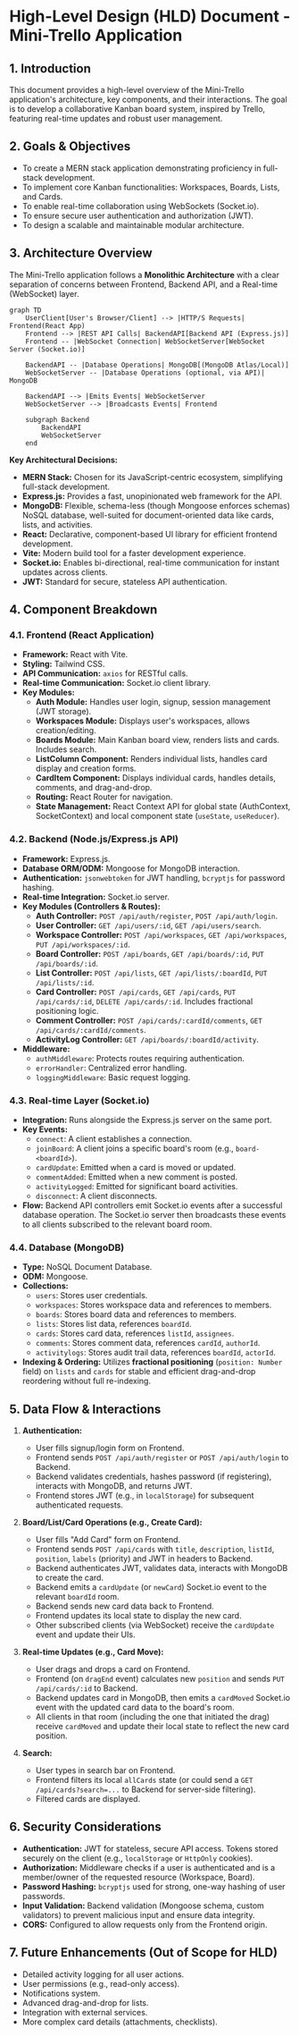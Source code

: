 # High-Level Design (HLD) Document - Mini-Trello Application

## 1. Introduction

This document provides a high-level overview of the Mini-Trello application's architecture, key components, and their interactions. The goal is to develop a collaborative Kanban board system, inspired by Trello, featuring real-time updates and robust user management.

## 2. Goals & Objectives

* To create a MERN stack application demonstrating proficiency in full-stack development.
* To implement core Kanban functionalities: Workspaces, Boards, Lists, and Cards.
* To enable real-time collaboration using WebSockets (Socket.io).
* To ensure secure user authentication and authorization (JWT).
* To design a scalable and maintainable modular architecture.

## 3. Architecture Overview

The Mini-Trello application follows a **Monolithic Architecture** with a clear separation of concerns between Frontend, Backend API, and a Real-time (WebSocket) layer.

```mermaid
graph TD
    UserClient[User's Browser/Client] --> |HTTP/S Requests| Frontend(React App)
    Frontend --> |REST API Calls| BackendAPI[Backend API (Express.js)]
    Frontend -- |WebSocket Connection| WebSocketServer[WebSocket Server (Socket.io)]

    BackendAPI -- |Database Operations| MongoDB[(MongoDB Atlas/Local)]
    WebSocketServer -- |Database Operations (optional, via API)| MongoDB

    BackendAPI --> |Emits Events| WebSocketServer
    WebSocketServer --> |Broadcasts Events| Frontend

    subgraph Backend
        BackendAPI
        WebSocketServer
    end
```

**Key Architectural Decisions:**

* **MERN Stack:** Chosen for its JavaScript-centric ecosystem, simplifying full-stack development.
* **Express.js:** Provides a fast, unopinionated web framework for the API.
* **MongoDB:** Flexible, schema-less (though Mongoose enforces schemas) NoSQL database, well-suited for document-oriented data like cards, lists, and activities.
* **React:** Declarative, component-based UI library for efficient frontend development.
* **Vite:** Modern build tool for a faster development experience.
* **Socket.io:** Enables bi-directional, real-time communication for instant updates across clients.
* **JWT:** Standard for secure, stateless API authentication.

## 4. Component Breakdown

### 4.1. Frontend (React Application)

* **Framework:** React with Vite.
* **Styling:** Tailwind CSS.
* **API Communication:** `axios` for RESTful calls.
* **Real-time Communication:** Socket.io client library.
* **Key Modules:**
    * **Auth Module:** Handles user login, signup, session management (JWT storage).
    * **Workspaces Module:** Displays user's workspaces, allows creation/editing.
    * **Boards Module:** Main Kanban board view, renders lists and cards. Includes search.
    * **ListColumn Component:** Renders individual lists, handles card display and creation forms.
    * **CardItem Component:** Displays individual cards, handles details, comments, and drag-and-drop.
    * **Routing:** React Router for navigation.
    * **State Management:** React Context API for global state (AuthContext, SocketContext) and local component state (`useState`, `useReducer`).

### 4.2. Backend (Node.js/Express.js API)

* **Framework:** Express.js.
* **Database ORM/ODM:** Mongoose for MongoDB interaction.
* **Authentication:** `jsonwebtoken` for JWT handling, `bcryptjs` for password hashing.
* **Real-time Integration:** Socket.io server.
* **Key Modules (Controllers & Routes):**
    * **Auth Controller:** `POST /api/auth/register`, `POST /api/auth/login`.
    * **User Controller:** `GET /api/users/:id`, `GET /api/users/search`.
    * **Workspace Controller:** `POST /api/workspaces`, `GET /api/workspaces`, `PUT /api/workspaces/:id`.
    * **Board Controller:** `POST /api/boards`, `GET /api/boards/:id`, `PUT /api/boards/:id`.
    * **List Controller:** `POST /api/lists`, `GET /api/lists/:boardId`, `PUT /api/lists/:id`.
    * **Card Controller:** `POST /api/cards`, `GET /api/cards`, `PUT /api/cards/:id`, `DELETE /api/cards/:id`. Includes fractional positioning logic.
    * **Comment Controller:** `POST /api/cards/:cardId/comments`, `GET /api/cards/:cardId/comments`.
    * **ActivityLog Controller:** `GET /api/boards/:boardId/activity`.
* **Middleware:**
    * `authMiddleware`: Protects routes requiring authentication.
    * `errorHandler`: Centralized error handling.
    * `loggingMiddleware`: Basic request logging.

### 4.3. Real-time Layer (Socket.io)

* **Integration:** Runs alongside the Express.js server on the same port.
* **Key Events:**
    * `connect`: A client establishes a connection.
    * `joinBoard`: A client joins a specific board's room (e.g., `board-<boardId>`).
    * `cardUpdate`: Emitted when a card is moved or updated.
    * `commentAdded`: Emitted when a new comment is posted.
    * `activityLogged`: Emitted for significant board activities.
    * `disconnect`: A client disconnects.
* **Flow:** Backend API controllers emit Socket.io events after a successful database operation. The Socket.io server then broadcasts these events to all clients subscribed to the relevant board room.

### 4.4. Database (MongoDB)

* **Type:** NoSQL Document Database.
* **ODM:** Mongoose.
* **Collections:**
    * `users`: Stores user credentials.
    * `workspaces`: Stores workspace data and references to members.
    * `boards`: Stores board data and references to members.
    * `lists`: Stores list data, references `boardId`.
    * `cards`: Stores card data, references `listId`, `assignees`.
    * `comments`: Stores comment data, references `cardId`, `authorId`.
    * `activitylogs`: Stores audit trail data, references `boardId`, `actorId`.
* **Indexing & Ordering:** Utilizes **fractional positioning** (`position: Number` field) on `lists` and `cards` for stable and efficient drag-and-drop reordering without full re-indexing.

## 5. Data Flow & Interactions

1.  **Authentication:**
    * User fills signup/login form on Frontend.
    * Frontend sends `POST /api/auth/register` or `POST /api/auth/login` to Backend.
    * Backend validates credentials, hashes password (if registering), interacts with MongoDB, and returns JWT.
    * Frontend stores JWT (e.g., in `localStorage`) for subsequent authenticated requests.

2.  **Board/List/Card Operations (e.g., Create Card):**
    * User fills "Add Card" form on Frontend.
    * Frontend sends `POST /api/cards` with `title`, `description`, `listId`, `position`, `labels` (priority) and JWT in headers to Backend.
    * Backend authenticates JWT, validates data, interacts with MongoDB to create the card.
    * Backend emits a `cardUpdate` (or `newCard`) Socket.io event to the relevant `boardId` room.
    * Backend sends new card data back to Frontend.
    * Frontend updates its local state to display the new card.
    * Other subscribed clients (via WebSocket) receive the `cardUpdate` event and update their UIs.

3.  **Real-time Updates (e.g., Card Move):**
    * User drags and drops a card on Frontend.
    * Frontend (on `dragEnd` event) calculates new `position` and sends `PUT /api/cards/:id` to Backend.
    * Backend updates card in MongoDB, then emits a `cardMoved` Socket.io event with the updated card data to the board's room.
    * All clients in that room (including the one that initiated the drag) receive `cardMoved` and update their local state to reflect the new card position.

4.  **Search:**
    * User types in search bar on Frontend.
    * Frontend filters its local `allCards` state (or could send a `GET /api/cards?search=...` to Backend for server-side filtering).
    * Filtered cards are displayed.

## 6. Security Considerations

* **Authentication:** JWT for stateless, secure API access. Tokens stored securely on the client (e.g., `localStorage` or `HttpOnly` cookies).
* **Authorization:** Middleware checks if a user is authenticated and is a member/owner of the requested resource (Workspace, Board).
* **Password Hashing:** `bcryptjs` used for strong, one-way hashing of user passwords.
* **Input Validation:** Backend validation (Mongoose schema, custom validators) to prevent malicious input and ensure data integrity.
* **CORS:** Configured to allow requests only from the Frontend origin.

## 7. Future Enhancements (Out of Scope for HLD)

* Detailed activity logging for all user actions.
* User permissions (e.g., read-only access).
* Notifications system.
* Advanced drag-and-drop for lists.
* Integration with external services.
* More complex card details (attachments, checklists).